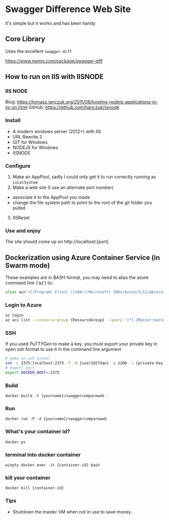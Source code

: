 # Swagger Difference Web Site

It's simple but it works and has been handy

## Core Library

Uses the excellent `swagger-diff`

https://www.npmjs.com/package/swagger-diff

## How to run on IIS with IISNODE

### IIS NODE

Blog: https://tomasz.janczuk.org/2011/08/hosting-nodejs-applications-in-iis-on.html
GitHub: https://github.com/tjanczuk/iisnode

### Install 

* A modern windows server (2012+) with IIS
* URL Rewrite 2
* GIT for Windows
* NODEJS for Windows
* IISNODE

### Configure

1. Make an AppPool, sadly I could only get it to run correctly running as `LocalSystem`
2. Make a web site (I use an alternate port number)
- associate it to the AppPool you made 
- change the file system path to point to the root of the git folder you pulled
3. IISReset

### Use and enjoy

The site should come up on http://localhost:[port]

## Dockerization using Azure Container Service (in Swarm mode)

These examples are in BASH format, you may need to alias the azure command line ('az') to:

```bash
alias az="/C/Program\ Files\ \(x86\)/Microsoft\ SDKs/Azure/CLI2/wbin/az.cmd"
```

### Login to Azure

```bash
az login
az acs list --resource-group {ResourceGroup} --query '[*].{Master:masterProfile.fqdn,Agent:agentPoolProfiles[0].fqdn}' -o table
```

### SSH

If you used *PuTTYGen* to make a key, you must export your private key in open ssh format to use it in the command line argument

```bash
# make an ssh tunnel
ssh -L 2375:localhost:2375 -f -N {user}@{fdqn} -p 2200 -i {private-key}
# export port
export DOCKER_HOST=:2375
```

### Build

```docker build -t {yourname}/swaggercompareweb .```

### Run

```docker run -P -d {yourname}/swaggercompareweb```

### What's your container id?

```docker ps```

### terminal into docker container

```winpty docker exec -it {container-id} bash```

### kill your container

```docker kill {container-id}```

### Tips

* Shutdown the master VM when not in use to save money.
